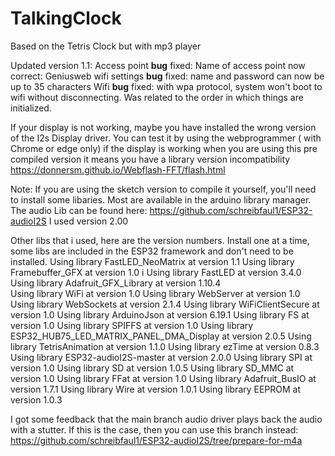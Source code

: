 # TalkingClock
Based on the Tetris Clock but with mp3 player

Updated version 1.1:
Access point **bug** fixed: Name of access point now correct: Geniusweb
wifi settings **bug** fixed: name and password can now be up to 35 characters
Wifi **bug** fixed: with wpa protocol, system won't boot to wifi without disconnecting. Was related to the order in which things are initialized.


If your display is not working, maybe you have installed the wrong version of the I2s Display driver.
You can test it by using the webprogrammer ( with Chrome or edge only) if the display is working when you are using this pre compiled version it means you have a library version incompatibility
https://donnersm.github.io/Webflash-FFT/flash.html

Note: If you are using the sketch version to compile it yourself, you'll need to install some libaries. Most are available in the arduino library manager. The audio Lib can be found here:
https://github.com/schreibfaul1/ESP32-audioI2S
I used version 2.00

Other libs that i used, here are the version numbers. Install one at a time, some libs are included in the ESP32 framework and don't need to be installed.
Using library FastLED_NeoMatrix at version 1.1 
Using library Framebuffer_GFX at version 1.0 i
Using library FastLED at version 3.4.0 
Using library Adafruit_GFX_Library at version 1.10.4  
Using library WiFi at version 1.0 
Using library WebServer at version 1.0 
Using library WebSockets at version 2.1.4 
Using library WiFiClientSecure at version 1.0 
Using library ArduinoJson at version 6.19.1 
Using library FS at version 1.0 
Using library SPIFFS at version 1.0 
Using library ESP32_HUB75_LED_MATRIX_PANEL_DMA_Display at version 2.0.5 
Using library TetrisAnimation at version 1.1.0 
Using library ezTime at version 0.8.3 
Using library ESP32-audioI2S-master at version 2.0.0 
Using library SPI at version 1.0 
Using library SD at version 1.0.5 
Using library SD_MMC at version 1.0 
Using library FFat at version 1.0 
Using library Adafruit_BusIO at version 1.7.1 
Using library Wire at version 1.0.1 
Using library EEPROM at version 1.0.3 


I got some feedback that the main branch audio driver plays back the audio with a stutter. If this is the case, then you can use this branch instead:
https://github.com/schreibfaul1/ESP32-audioI2S/tree/prepare-for-m4a
